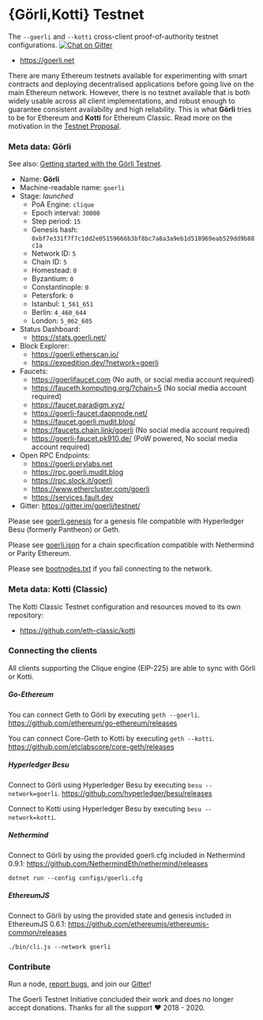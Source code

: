 # {Görli,Kotti} Testnet
The `--goerli` and `--kotti` cross-client proof-of-authority testnet configurations. [![Chat on Gitter](https://badges.gitter.im/gitterHQ/gitter.png)](https://gitter.im/goerli/testnet)

- https://goerli.net

There are many Ethereum testnets available for experimenting with smart contracts and deploying decentralised applications before going live on the main Ethereum network. However, there is no testnet available that is both widely usable across all client implementations, and robust enough to guarantee consistent availability and high reliability. This is what **Görli** tries to be for Ethereum and **Kotti** for Ethereum Classic. Read more on the motivation in the [Testnet Proposal](https://dev.to/5chdn/the-grli-testnet-proposal---a-call-for-participation-58pf).

### Meta data: Görli

See also: [Getting started with the Görli Testnet](https://mudit.blog/getting-started-goerli-testnet/).

- Name: **Görli**
- Machine-readable name: `goerli`
- Stage: _launched_
  - PoA Engine: `clique`
  - Epoch interval: `30000`
  - Step period: `15`
  - Genesis hash: `0xbf7e331f7f7c1dd2e05159666b3bf8bc7a8a3a9eb1d518969eab529dd9b88c1a`
  - Network ID: `5`
  - Chain ID: `5`
  - Homestead: `0`
  - Byzantium: `0`
  - Constantinople: `0`
  - Petersfork: `0`
  - Istanbul: `1_561_651`
  - Berlin: `4_460_644`
  - London: `5_062_605`
- Status Dashboard: 
  - https://stats.goerli.net/
- Block Explorer: 
  - https://goerli.etherscan.io/
  - https://expedition.dev/?network=goerli
- Faucets:
  - https://goerlifaucet.com (No auth, or social media account required)
  - https://fauceth.komputing.org/?chain=5 (No social media account required)
  - https://faucet.paradigm.xyz/
  - https://goerli-faucet.dappnode.net/
  - https://faucet.goerli.mudit.blog/
  - https://faucets.chain.link/goerli (No social media account required)
  - https://goerli-faucet.pk910.de/ (PoW powered, No social media account required)
- Open RPC Endpoints:
  - https://goerli.prylabs.net
  - https://rpc.goerli.mudit.blog
  - https://rpc.slock.it/goerli
  - https://www.ethercluster.com/goerli
  - https://services.fault.dev
- Gitter: https://gitter.im/goerli/testnet/

Please see [goerli.genesis](geth/goerli.genesis) for a genesis file compatible with Hyperledger Besu (formerly Pantheon) or Geth.

Please see [goerli.json](parity/goerli.json) for a chain specification compatible with Nethermind or Parity Ethereum.

Please see [bootnodes.txt](bootnodes.txt) if you fail connecting to the network.

### Meta data: Kotti (Classic)

The Kotti Classic Testnet configuration and resources moved to its own repository:
* https://github.com/eth-classic/kotti

### Connecting the clients

All clients supporting the Clique engine (EIP-225) are able to sync with Görli or Kotti.

##### Go-Ethereum

You can connect Geth to Görli by executing `geth --goerli`. https://github.com/ethereum/go-ethereum/releases

You can connect Core-Geth to Kotti by executing `geth --kotti`. https://github.com/etclabscore/core-geth/releases

##### Hyperledger Besu

Connect to Görli using Hyperledger Besu by executing `besu --network=goerli`. https://github.com/hyperledger/besu/releases

Connect to Kotti using Hyperledger Besu by executing `besu --network=kotti`.

##### Nethermind

Connect to Görli by using the provided goerli.cfg included in Nethermind 0.9.1: https://github.com/NethermindEth/nethermind/releases

```
dotnet run --config configs/goerli.cfg
```

##### EthereumJS

Connect to Görli by using the provided state and genesis included in EthereumJS 0.6.1: https://github.com/ethereumjs/ethereumjs-common/releases

```
./bin/cli.js --network goerli
```

### Contribute

Run a node, [report bugs](https://github.com/goerli/testnet/issues), and join our [Gitter](https://gitter.im/goerli/testnet)!

The Goerli Testnet Initiative concluded their work and does no longer accept donations. Thanks for all the support :heart: 2018 - 2020.
